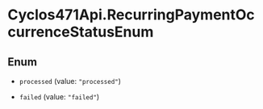 # Cyclos471Api.RecurringPaymentOccurrenceStatusEnum

## Enum


* `processed` (value: `"processed"`)

* `failed` (value: `"failed"`)


